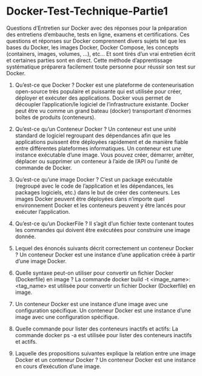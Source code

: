 # Docker-Test-Technique-Partie1

Questions d’Entretien sur Docker avec des réponses pour la préparation des entretiens d’embauche, tests en ligne, examens et certifications. Ces questions et réponses sur Docker comprennent divers sujets tel que les bases du Docker, les images Docker, Docker Compose, les concepts (containers, images, volumes, …), etc… Et sont tirés d’un vrai entretien écrit et certaines parties sont en direct. Cette méthode d’apprentissage systématique préparera facilement toute personne pour réussir son test sur Docker.


1. Qu’est-ce que Docker ?
Docker est une plateforme de conteneurisation open-source très populaire et puissante qui est utilisée pour créer, déployer et exécuter des applications. Docker vous permet de découpler l’application/le logiciel de l’infrastructure existante.
Docker peut être vu comme un grand bateau (docker) transportant d’énormes boîtes de produits (conteneurs).

2. Qu’est-ce qu’un Conteneur Docker ?
Un conteneur est une unité standard de logiciel regroupant des dépendances afin que les applications puissent être déployées rapidement et de manière fiable entre différentes plateformes informatiques.
Un conteneur est une instance exécutable d’une image. Vous pouvez créer, démarrer, arrêter, déplacer ou supprimer un conteneur à l’aide de l’API ou l’unité de commande de Docker.

3. Qu’est-ce qu’une image Docker ?
C’est un package exécutable (regroupé avec le code de l’application et les dépendances, les packages logiciels, etc.) dans le but de créer des conteneurs. Les images Docker peuvent être déployées dans n’importe quel environnement Docker et les conteneurs peuvent y être lancés pour exécuter l’application.

4. Qu’est-ce qu’un DockerFile ?
Il s’agit d’un fichier texte contenant toutes les commandes qui doivent être exécutées pour construire une image donnée.

6. Lequel des énoncés suivants décrit correctement un conteneur Docker ?
Un conteneur Docker est une instance d’une application créée à partir d’une image Docker.

7. Quelle syntaxe peut-on utiliser pour convertir un fichier Docker (Dockerfile) en image ?
La commande docker build -t <image_name>:<tag_name> est utilisée pour convertir un fichier Docker (Dockerfile) en image.

8. Un conteneur Docker est une instance d’une image avec une configuration spécifique.
Un conteneur Docker est une instance d’une image avec une configuration spécifique.

9. Quelle commande pour lister des conteneurs inactifs et actifs:
La commande docker ps -a est utilisée pour lister des conteneurs inactifs et actifs.

10. Laquelle des propositions suivantes explique la relation entre une image Docker et un conteneur Docker ?
Un conteneur Docker est une instance en cours d’exécution d’une image.


